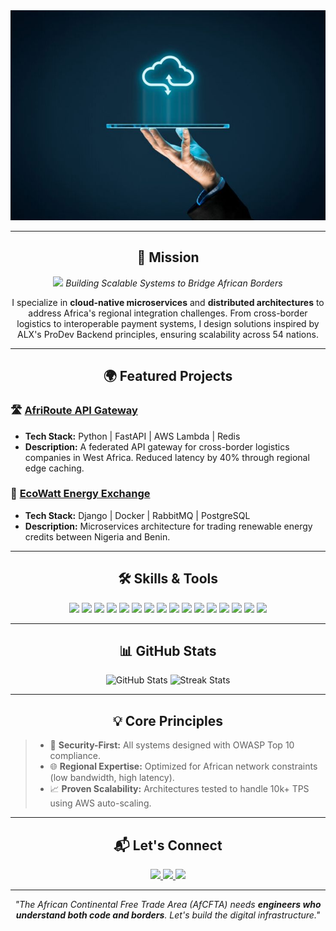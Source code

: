 <!-- Header Section -->
<div align="center">
  <img src="./assets/Architect.jpeg" alt="Software & Infrastructure Solutions Architect" style="width:600px; height:auto;" />
</div>

---

<!-- Mission Statement -->
<div align="center">
  <h2>🚀 Mission</h2>
  <p>
    <img src="https://img.icons8.com/3d-fluency/30/globe.png" width="25" />
    <em>Building Scalable Systems to Bridge African Borders</em>
  </p>
  <p>
    I specialize in <strong>cloud-native microservices</strong> and <strong>distributed architectures</strong> to address Africa's regional integration challenges. From cross-border logistics to interoperable payment systems, I design solutions inspired by ALX's ProDev Backend principles, ensuring scalability across 54 nations.
  </p>
</div>

---

<!-- Projects Showcase -->
<h2 align="center">🌍 Featured Projects</h2>
<div align="left">
  <!-- Project 1 -->
  <h3>🛣️ <u>AfriRoute API Gateway</u></h3>
  <ul>
    <li><strong>Tech Stack:</strong> Python | FastAPI | AWS Lambda | Redis</li>
    <li><strong>Description:</strong> A federated API gateway for cross-border logistics companies in West Africa. Reduced latency by 40% through regional edge caching.</li>
  </ul>

  <!-- Project 2 -->
  <h3>💸 <u>EcoWatt Energy Exchange</u></h3>
  <ul>
    <li><strong>Tech Stack:</strong> Django | Docker | RabbitMQ | PostgreSQL</li>
    <li><strong>Description:</strong> Microservices architecture for trading renewable energy credits between Nigeria and Benin.</li>
  </ul>
</div>

---

<!-- Skills and Tools -->
<h2 align="center">🛠️ Skills & Tools</h2>
<div align="center">
  <img src="https://img.shields.io/badge/Python-3776AB?style=for-the-badge&logo=python&logoColor=white" />
  <img src="https://img.shields.io/badge/Django-092E20?style=for-the-badge&logo=django&logoColor=white" />
  <img src="https://img.shields.io/badge/REST%20API-02569B?style=for-the-badge&logo=api&logoColor=white" />
  <img src="https://img.shields.io/badge/MySQL-4479A1?style=for-the-badge&logo=mysql&logoColor=white" />
  <img src="https://img.shields.io/badge/PostgreSQL-4169E1?style=for-the-badge&logo=postgresql&logoColor=white" />
  <img src="https://img.shields.io/badge/JavaScript-F7DF1E?style=for-the-badge&logo=javascript&logoColor=black" />
  <img src="https://img.shields.io/badge/Next.js-000000?style=for-the-badge&logo=next.js&logoColor=white" />
  <img src="https://img.shields.io/badge/Docker-2496ED?style=for-the-badge&logo=docker&logoColor=white" />
  <img src="https://img.shields.io/badge/Kubernetes-326CE5?style=for-the-badge&logo=kubernetes&logoColor=white" />
  <img src="https://img.shields.io/badge/AWS-232F3E?style=for-the-badge&logo=amazon-aws&logoColor=white" />
  <img src="https://img.shields.io/badge/FastAPI-009688?style=for-the-badge&logo=fastapi&logoColor=white" />
  <img src="https://img.shields.io/badge/RabbitMQ-FF6600?style=for-the-badge&logo=rabbitmq&logoColor=white" />
  <img src="https://img.shields.io/badge/CI%2FCD-4285F4?style=for-the-badge&logo=google-cloud&logoColor=white" />
  <img src="https://img.shields.io/badge/GitHub%20Actions-2088FF?style=for-the-badge&logo=github-actions&logoColor=white" />
  <img src="https://img.shields.io/badge/Terraform-623CE4?style=for-the-badge&logo=terraform&logoColor=white" />
  <img src="https://img.shields.io/badge/Redis-DC382D?style=for-the-badge&logo=redis&logoColor=white" />
</div>

---

<!-- GitHub Stats -->
<h2 align="center">📊 GitHub Stats</h2>
<div align="center">
  <img src="https://github-readme-stats.vercel.app/api?username=jomojay&show_icons=true&theme=vision-friendly-dark&hide_border=true" alt="GitHub Stats" width="45%" />
  <img src="https://github-readme-streak-stats.herokuapp.com/?user=jomojay&theme=vision-friendly-dark&hide_border=true" alt="Streak Stats" width="45%" />
</div>

---

<!-- Core Principles -->
<h2 align="center">💡 Core Principles</h2>
<blockquote>
  <ul>
    <li>🔐 <strong>Security-First:</strong> All systems designed with OWASP Top 10 compliance.</li>
    <li>🌐 <strong>Regional Expertise:</strong> Optimized for African network constraints (low bandwidth, high latency).</li>
    <li>📈 <strong>Proven Scalability:</strong> Architectures tested to handle 10k+ TPS using AWS auto-scaling.</li>
  </ul>
</blockquote>

---

<!-- Contact Section -->
<h2 align="center">📬 Let's Connect</h2>
<div align="center">
  <a href="https://www.linkedin.com/in/jamiu-shomoye/">
    <img src="https://img.shields.io/badge/LinkedIn-0077B5?style=for-the-badge&logo=linkedin&logoColor=white" />
  </a>
  <a href="mailto:djdrjay001@gmail.com">
    <img src="https://img.shields.io/badge/Email-D14836?style=for-the-badge&logo=gmail&logoColor=white" />
  </a>
  <a href="https://calendly.com/your-calendly">
    <img src="https://img.shields.io/badge/Book_Call-008080?style=for-the-badge&logo=google-meet&logoColor=white" />
  </a>
</div>

---

<!-- Closing Quote -->
<p align="center">
  <em>"The African Continental Free Trade Area (AfCFTA) needs <strong>engineers who understand both code and borders</strong>. Let's build the digital infrastructure."</em>
</p>
